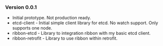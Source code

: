 ### Version 0.0.1

* Initial prototype. Not production ready.
* etcd-client - Initial simple client library for etcd. No watch support. Only supports one node.
* ribbon-etcd - Library to integration ribbon with my basic etcd client.
* ribbon-retrofit - Library to use ribbon within retrofit.
